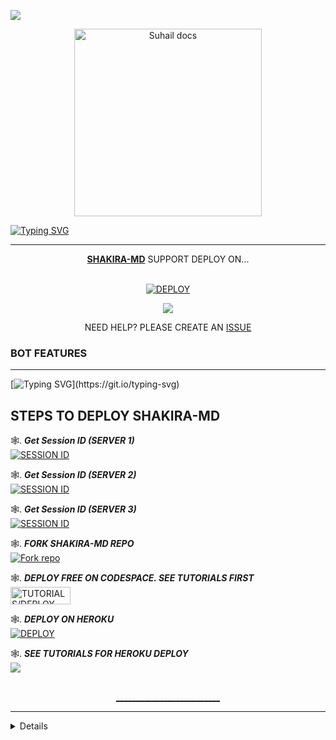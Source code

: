 ![](https://github.com/basanzietech/gif/blob/main/919.gif)

<p align="center">
    <img alt="Suhail docs" height="300" src="https://telegra.ph/file/a780e2d3991bda292235d.jpg">
  </a>
</p>


[![Typing SVG](https://readme-typing-svg.demolab.com/?lines=HI+THERE;IM+SHAKIRA;CREATED+BY+BENJAMINI-OMARY)](https://git.io/typing-svg)
</p>

---

<p align="center">
  <a href="https://github.com/basanzietech/shakira-md"><b>SHAKIRA-MD</b></a> SUPPORT DEPLOY ON...
</p>

<p align="center">
    <br>
<a href='https://dashboard.heroku.com/new?template=https%3A%2F%2Fgithub.com%2Fbasanzietech%2Fshakira-md' target="_blank"><img alt='DEPLOY' src='https://img.shields.io/badge/-HEROKU-blue?style=for-the-badge&logo=heroku&logoColor=white'/></a>


</p>
<p align="center">
  <a href="https://youtu.be/3NdJb6_1cJM"><img src="https://img.shields.io/badge/CodeSpace-blue?colorA=%23ff000&colorB=%23017e40&style=for-the-badge&logo=git&logoColor=white"></a>
</p>
<p align="center">NEED HELP? PLEASE CREATE AN <a href="https://github.com/basanzietech/shakira-md/issues">ISSUE</a></p>
 



### BOT FEATURES
---
[![Typing SVG](https://readme-typing-svg.demolab.com/?lines=ANIME,+AI,+GAMES,+FUN;MEDIA,+DOWNLOADER,+LOGO,+EDITS;GROUP,+CHATS,+PRIVACY,+GFX;STICKER,+EMAIL,+CONVERTER,+A-REPLY;AND+MUCH+MORE...)](https://git.io/typing-svg)




 




    
   
## STEPS TO DEPLOY SHAKIRA-MD

🕸. ***Get Session ID (SERVER 1)***
    <br>
<a href='https://msid1-c18884699851.herokuapp.com/' target="_blank"><img alt='SESSION ID' src='https://img.shields.io/badge/Session_id-100000?style=for-the-badge&logo=scan&logoColor=blue&labelColor=black&color=black'/></a>

🕸. ***Get Session ID (SERVER 2)***
    <br>
<a href='https://jweb1-84e086460531.herokuapp.com/' target="_blank"><img alt='SESSION ID' src='https://img.shields.io/badge/Session_id_2-100000?style=for-the-badge&logo=scan&logoColor=blue&labelColor=black&color=black'/></a>

🕸. ***Get Session ID (SERVER 3)***
    <br>
<a href='https://replit.com/@jordanzzz4444/JJ-PAIR#index.js' target="_blank"><img alt='SESSION ID' src='https://img.shields.io/badge/Session_id_3-100000?style=for-the-badge&logo=scan&logoColor=blue&labelColor=black&color=black'/></a>


🕸.  ***FORK SHAKIRA-MD REPO***
    <br>
<a href='https://github.com/basanzietech/shakira-md/fork' target="_blank"><img alt='Fork repo' src='https://img.shields.io/badge/Fork Repo-100000?style=for-the-badge&logo=scan&logoColor=blue&labelColor=black&color=black'/></a>

🕸. ***DEPLOY FREE ON CODESPACE. SEE TUTORIALS FIRST***
    <br>
<a href='https://youtu.be/3NdJb6_1cJM?si=nLU3m8kcDN0x7OBT' target="_blank"><img alt='TUTORIALS/DEPLOY' src='https://img.shields.io/badge/TUTORIALS/DEPLOY -h?color=black&style=for-the-badge&logo=blue' width="96.35" height="28"/></a></p>

🕸.  ***DEPLOY ON HEROKU***
    <br>
<a href='https://dashboard.heroku.com/new?template=https%3A%2F%2Fgithub.com%2Fbasanzietech%2Fshakira-md' target="_blank"><img alt='DEPLOY' src='https://img.shields.io/badge/-DEPLOY-black?style=for-the-badge&logo=heroku&logoColor=blue'/></a>

🕸.  ***SEE TUTORIALS FOR HEROKU DEPLOY***
    <br>
<a href="https://youtu.be/d6FuP_ARfD0?si=N-g6s9ke9D1sHGCW"><img src="https://img.shields.io/badge/𝗬𝗢𝗨𝗧𝗨𝗕𝗘-black?style=watch%20video-critical?style=for-the-badge&logo=youtube&logoColor=blue">
   <br>

</p>

<p align="center" >
    <br>
    __________________________
    
 
---



 <details close>
<summary>𝗖𝗢𝗡𝗧𝗥𝗜𝗕𝗨𝗧𝗢𝗥𝗦</summary>

| [![SUHAILTECHINFO](https://telegra.ph/file/3d0ebc84bc5d6d7c5f262.jpg?lenght=50width=50)](https://github.com/SuhailTechInfo) |
|----|
| [SUHAILTECHINFO](https://github.com/SuhailTechInfo) |
|  BOT BASE , ERROR FIXES, |

  </div>
  
   ## 
  [`BENJA`](https://wa.me/255657779003)
  [`SHAKI`](https://wa.me/+255687770687)
  

